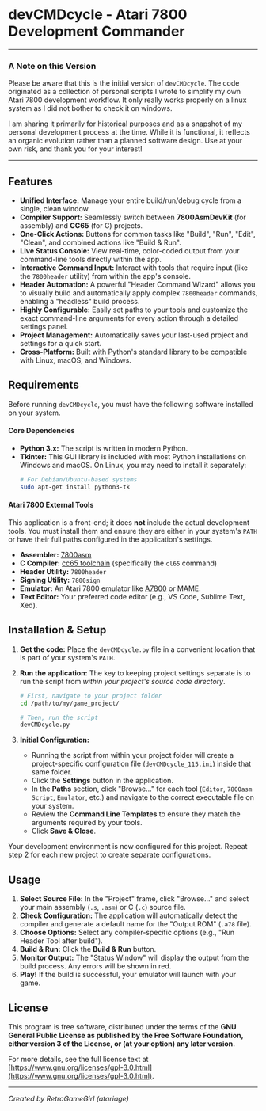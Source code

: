 # devCMDcycle - Atari 7800 Development Commander

---
### A Note on this Version

Please be aware that this is the initial version of `devCMDcycle`. The code originated as a collection of personal scripts I wrote to simplify my own Atari 7800 development workflow.  It only really works properly on a linux system as I did not bother to check it on windows.

I am sharing it primarily for historical purposes and as a snapshot of my personal development process at the time. While it is functional, it reflects an organic evolution rather than a planned software design. Use at your own risk, and thank you for your interest!

---

## Features

* **Unified Interface:** Manage your entire build/run/debug cycle from a single, clean window.
* **Compiler Support:** Seamlessly switch between **7800AsmDevKit** (for assembly) and **CC65** (for C) projects.
* **One-Click Actions:** Buttons for common tasks like "Build", "Run", "Edit", "Clean", and combined actions like "Build & Run".
* **Live Status Console:** View real-time, color-coded output from your command-line tools directly within the app.
* **Interactive Command Input:** Interact with tools that require input (like the `7800header` utility) from within the app's console.
* **Header Automation:** A powerful "Header Command Wizard" allows you to visually build and automatically apply complex `7800header` commands, enabling a "headless" build process.
* **Highly Configurable:** Easily set paths to your tools and customize the exact command-line arguments for every action through a detailed settings panel.
* **Project Management:** Automatically saves your last-used project and settings for a quick start.
* **Cross-Platform:** Built with Python's standard library to be compatible with Linux, macOS, and Windows.

## Requirements

Before running `devCMDcycle`, you must have the following software installed on your system.

#### Core Dependencies

* **Python 3.x:** The script is written in modern Python.
* **Tkinter:** This GUI library is included with most Python installations on Windows and macOS. On Linux, you may need to install it separately:
    ```bash
    # For Debian/Ubuntu-based systems
    sudo apt-get install python3-tk
    ```

#### Atari 7800 External Tools

This application is a front-end; it does **not** include the actual development tools. You must install them and ensure they are either in your system's `PATH` or have their full paths configured in the application's settings.

* **Assembler:** [7800asm](https://github.com/7800-devtools/7800asm)
* **C Compiler:** [cc65 toolchain](https://cc65.github.io/) (specifically the `cl65` command)
* **Header Utility:** `7800header`
* **Signing Utility:** `7800sign`
* **Emulator:** An Atari 7800 emulator like [A7800](https://a7800.a-7800.com/) or MAME.
* **Text Editor:** Your preferred code editor (e.g., VS Code, Sublime Text, Xed).

## Installation & Setup

1.  **Get the code:**
    Place the `devCMDcycle.py` file in a convenient location that is part of your system's `PATH`.

2.  **Run the application:**
    The key to keeping project settings separate is to run the script from *within your project's source code directory*.
    ```bash
    # First, navigate to your project folder
    cd /path/to/my/game_project/
    
    # Then, run the script
    devCMDcycle.py
    ```

3.  **Initial Configuration:**
    * Running the script from within your project folder will create a project-specific configuration file (`devCMDcycle_115.ini`) inside that same folder.
    * Click the **Settings** button in the application.
    * In the **Paths** section, click "Browse..." for each tool (`Editor`, `7800asm Script`, `Emulator`, etc.) and navigate to the correct executable file on your system.
    * Review the **Command Line Templates** to ensure they match the arguments required by your tools.
    * Click **Save & Close**.

Your development environment is now configured for this project. Repeat step 2 for each new project to create separate configurations.

## Usage

1.  **Select Source File:** In the "Project" frame, click "Browse..." and select your main assembly (`.s`, `.asm`) or C (`.c`) source file.
2.  **Check Configuration:** The application will automatically detect the compiler and generate a default name for the "Output ROM" (`.a78` file).
3.  **Choose Options:** Select any compiler-specific options (e.g., "Run Header Tool after build").
4.  **Build & Run:** Click the **Build & Run** button.
5.  **Monitor Output:** The "Status Window" will display the output from the build process. Any errors will be shown in red.
6.  **Play!** If the build is successful, your emulator will launch with your game.

## License

This program is free software, distributed under the terms of the **GNU General Public License as published by the Free Software Foundation, either version 3 of the License, or (at your option) any later version.**

For more details, see the full license text at [https://www.gnu.org/licenses/gpl-3.0.html](https://www.gnu.org/licenses/gpl-3.0.html).

---
*Created by RetroGameGirl (atariage)*
